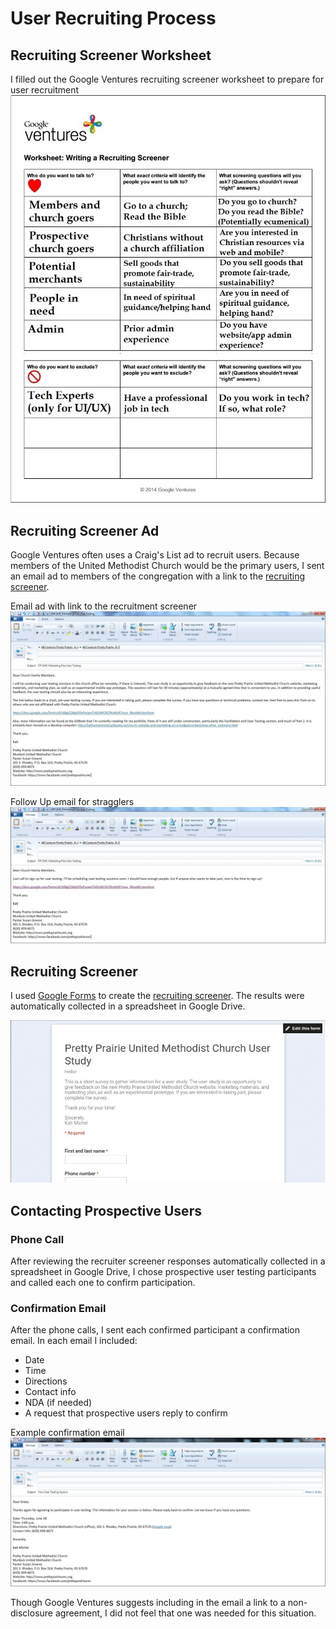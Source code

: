 # User Recruiting Process

## Recruiting Screener Worksheet

I filled out the Google Ventures recruiting screener worksheet to prepare for user recruitment
![](images/recruiting-screener-worksheet.jpg)

## Recruiting Screener Ad

Google Ventures often uses a Craig's List ad to recruit users. Because members of the United Methodist Church would be the primary users, I sent an email ad to members of the congregation with a link to the [recruiting screener](https://docs.google.com/forms/d/16BgZQXq5FDxPuzamTADUWCKCPkizIKzR7now_lNrozM/viewform?usp=send_form). 

Email ad with link to the recruitment screener
![](images/user-testing-email.jpg)

Follow Up email for stragglers
![](images/user-testing-email-follow-up.jpg)

## Recruiting Screener

I used [Google Forms](https://support.google.com/docs/answer/87809?hl=en) to create the [recruiting screener](https://docs.google.com/forms/d/16BgZQXq5FDxPuzamTADUWCKCPkizIKzR7now_lNrozM/viewform?usp=send_form). The results were automatically collected in a spreadsheet in Google Drive. 

[![](images/recruiter-screener-live.jpg)](https://docs.google.com/forms/d/16BgZQXq5FDxPuzamTADUWCKCPkizIKzR7now_lNrozM/viewform?usp=send_form)

## Contacting Prospective Users

### Phone Call

After reviewing the recruiter screener responses automatically collected in a spreadsheet in Google Drive, I chose prospective user testing participants and called each one to confirm participation. 

### Confirmation Email

After the phone calls, I sent each confirmed participant a confirmation email. In each email I included:

* Date
* Time
* Directions
* Contact info
* NDA (if needed)
* A request that prospective users reply to confirm

Example confirmation email
![](images/user-testing-confirmation-email.jpg)

Though Google Ventures suggests including in the email a link to a non-disclosure agreement, I did not feel that one was needed for this situation. 
